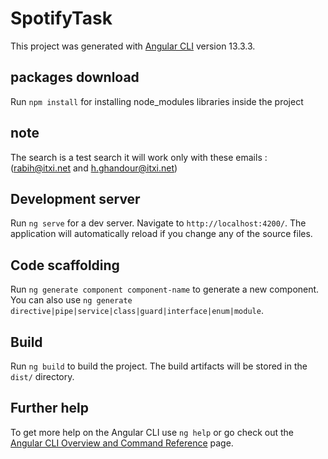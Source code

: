 # SpotifyTask

This project was generated with [Angular CLI](https://github.com/angular/angular-cli) version 13.3.3.

## packages download

Run `npm install` for installing node_modules libraries inside the project

## note

The search is a test search it will work only with these emails : (rabih@itxi.net and h.ghandour@itxi.net)

## Development server

Run `ng serve` for a dev server. Navigate to `http://localhost:4200/`. The application will automatically reload if you change any of the source files.

## Code scaffolding

Run `ng generate component component-name` to generate a new component. You can also use `ng generate directive|pipe|service|class|guard|interface|enum|module`.

## Build

Run `ng build` to build the project. The build artifacts will be stored in the `dist/` directory.


## Further help

To get more help on the Angular CLI use `ng help` or go check out the [Angular CLI Overview and Command Reference](https://angular.io/cli) page.
